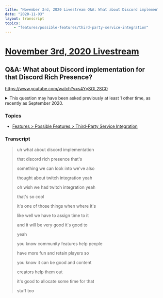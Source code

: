 ```yaml
---
title: "November 3rd, 2020 Livestream Q&A: What about Discord implementation for that Discord Rich Presence?"
date: "2020-11-03"
layout: transcript
topics:
    - "features/possible-features/third-party-service-integration"
---
```

# [November 3rd, 2020 Livestream](../2020-11-03.md)
## Q&A: What about Discord implementation for that Discord Rich Presence?
https://www.youtube.com/watch?v=s4YySOL2SC0
<details>
<summary>This question may have been asked previously at least 1 other time, as recently as September 2020.</summary>

* September 8th, 2020 Livestream Q&A: When do you have Discord integration? [https://www.youtube.com/watch?v=uI3MwJi8iAk](https://www.youtube.com/watch?v=uI3MwJi8iAk)
</details>


### Topics
* [Features > Possible Features > Third-Party Service Integration](../topics/features/possible-features/third-party-service-integration.md)

### Transcript

> uh what about discord implementation
>
> that discord rich presence that's
>
> something we can look into we've also
>
> thought about twitch integration yeah
>
> oh wish we had twitch integration yeah
>
> that's so cool
>
> it's one of those things when where it's
>
> like well we have to assign time to it
>
> and it will be very good it's good to
>
> yeah
>
> you know community features help people
>
> have more fun and retain players so
>
> you know it can be good and content
>
> creators help them out
>
> it's good to allocate some time for that
>
> stuff too

